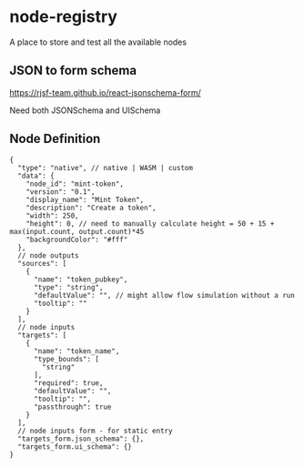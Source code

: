 # node-registry
A place to store and test all the available nodes


## JSON to form schema
https://rjsf-team.github.io/react-jsonschema-form/

Need both JSONSchema and UISchema

## Node Definition
```
{
  "type": "native", // native | WASM | custom
  "data": {
    "node_id": "mint-token",
    "version": "0.1",
    "display_name": "Mint Token",
    "description": "Create a token",
    "width": 250, 
    "height": 0, // need to manually calculate height = 50 + 15 + max(input.count, output.count)*45
    "backgroundColor": "#fff"
  },
  // node outputs
  "sources": [
    {
      "name": "token_pubkey",
      "type": "string",
      "defaultValue": "", // might allow flow simulation without a run
      "tooltip": ""
    }
  ],
  // node inputs
  "targets": [
    {
      "name": "token_name",
      "type_bounds": [
        "string"
      ],
      "required": true,
      "defaultValue": "",
      "tooltip": "",
      "passthrough": true
    }
  ],
  // node inputs form - for static entry
  "targets_form.json_schema": {},
  "targets_form.ui_schema": {}
}
```
